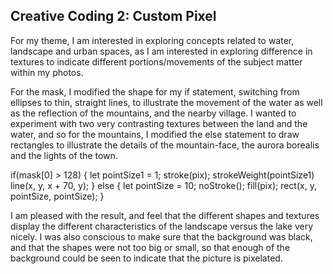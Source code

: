 ## Creative Coding 2: Custom Pixel

For my theme, I am interested in exploring concepts related to water, landscape and urban spaces, as I am interested in exploring difference in textures to indicate different portions/movements of the subject matter within my photos.

For the mask, I modified the shape for my if statement, switching from ellipses to thin, straight lines, to illustrate the movement of the water as well as the reflection of the mountains, and the nearby village. I wanted to experiment with two very contrasting textures between the land and the water, and so for the mountains, I modified the else statement to draw rectangles to illustrate the details of the mountain-face, the aurora borealis and the lights of the town.

if(mask[0] > 128) {
  let pointSize1 = 1;
  stroke(pix);
  strokeWeight(pointSize1)
  line(x, y, x + 70, y);
}
else {
  let pointSize = 10;
  noStroke();
  fill(pix);
  rect(x, y, pointSize, pointSize);
}

I am pleased with the result, and feel that the different shapes and textures display the different characteristics of the landscape versus the lake very nicely. I was also conscious to make sure that the background was black, and that the shapes were not too big or small, so that enough of the background could be seen to indicate that the picture is pixelated.

